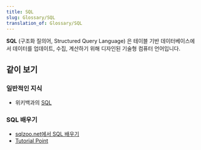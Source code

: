 ```yaml
---
title: SQL
slug: Glossary/SQL
translation_of: Glossary/SQL
---
```

**SQL** (구조화 질의어, Structured Query Language) 은 테이블 기반 데이터베이스에서 데이터를 업데이트, 수집, 계산하기 위해 디자인된 기술형 컴퓨터 언어입니다.

## 같이 보기

### 일반적인 지식

- 위키백과의 [SQL](https://ko.wikipedia.org/wiki/SQL)

### SQL 배우기

- [sqlzoo.net에서 SQL 배우기](http://sqlzoo.net/wiki/SQL_Tutorial)
- [Tutorial Point](http://www.tutorialspoint.com/sql/)
